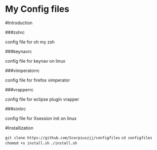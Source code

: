 My Config files
===========
#Introduction

###zshrc

config file for oh my zsh

###keynavrc

config file for keynav on linux

###vimperatorrc

config file for firefox vimperator

###vrapperrc

config file for eclipse plugin vrapper

###xinitrc

config file for Xsession init on linux

#Installization

``git clone https://github.com/Scorpiuszjj/configfiles``
``cd configfiles``
``chomod +x install.sh``
``./install.sh``
